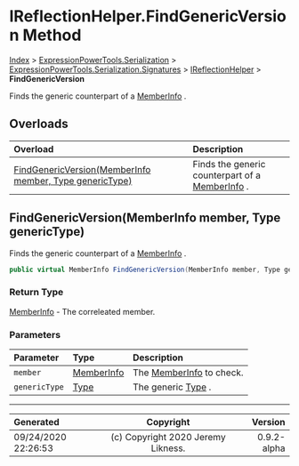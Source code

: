 ﻿# IReflectionHelper.FindGenericVersion Method

[Index](../index.md) > [ExpressionPowerTools.Serialization](ExpressionPowerTools.Serialization.a.md) > [ExpressionPowerTools.Serialization.Signatures](ExpressionPowerTools.Serialization.Signatures.n.md) > [IReflectionHelper](ExpressionPowerTools.Serialization.Signatures.IReflectionHelper.i.md) > **FindGenericVersion**

Finds the generic counterpart of a [MemberInfo](https://docs.microsoft.com/dotnet/api/system.reflection.memberinfo) .

## Overloads

| Overload | Description |
| :-- | :-- |
| [FindGenericVersion(MemberInfo member, Type genericType)](#findgenericversionmemberinfo-member-type-generictype) | Finds the generic counterpart of a [MemberInfo](https://docs.microsoft.com/dotnet/api/system.reflection.memberinfo) . |
## FindGenericVersion(MemberInfo member, Type genericType)

Finds the generic counterpart of a [MemberInfo](https://docs.microsoft.com/dotnet/api/system.reflection.memberinfo) .

```csharp
public virtual MemberInfo FindGenericVersion(MemberInfo member, Type genericType)
```

### Return Type

 [MemberInfo](https://docs.microsoft.com/dotnet/api/system.reflection.memberinfo)  - The correleated member.

### Parameters

| Parameter | Type | Description |
| :-- | :-- | :-- |
| `member` | [MemberInfo](https://docs.microsoft.com/dotnet/api/system.reflection.memberinfo) | The [MemberInfo](https://docs.microsoft.com/dotnet/api/system.reflection.memberinfo) to check. |
| `genericType` | [Type](https://docs.microsoft.com/dotnet/api/system.type) | The generic [Type](https://docs.microsoft.com/dotnet/api/system.type) . |



---

| Generated | Copyright | Version |
| :-- | :-: | --: |
| 09/24/2020 22:26:53 | (c) Copyright 2020 Jeremy Likness. | 0.9.2-alpha |
